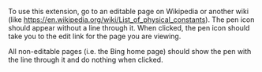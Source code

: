 To use this extension, go to an editable page on Wikipedia or another wiki (like https://en.wikipedia.org/wiki/List_of_physical_constants). The pen icon should appear without a line through it. When clicked, the pen icon should take you to the edit link for the page you are viewing.

All non-editable pages (i.e. the Bing home page) should show the pen with the line through it and do nothing when clicked.
